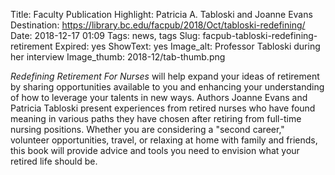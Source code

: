 Title: Faculty Publication Highlight: Patricia A. Tabloski and Joanne Evans 
Destination: https://library.bc.edu/facpub/2018/Oct/tabloski-redefining/
Date: 2018-12-17 01:09
Tags: news, tags 
Slug: facpub-tabloski-redefining-retirement
Expired: yes
ShowText: yes
Image_alt: Professor Tabloski during her interview
Image_thumb: 2018-12/tab-thumb.png

<em>Redefining Retirement For Nurses</em> will help expand your ideas of retirement by sharing opportunities available to you and enhancing your understanding of how to leverage your talents in new ways. Authors Joanne Evans and Patricia Tabloski present experiences from retired nurses who have found meaning in various paths they have chosen after retiring from full-time nursing positions. Whether you are considering a "second career," volunteer opportunities, travel, or relaxing at home with family and friends, this book will provide advice and tools you need to envision what your retired life should be. 